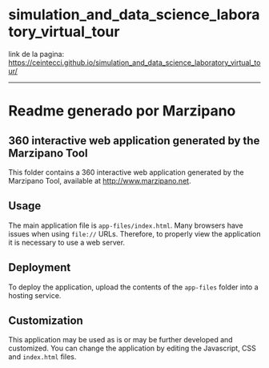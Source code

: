 # simulation_and_data_science_laboratory_virtual_tour
link de la pagina: https://ceintecci.github.io/simulation_and_data_science_laboratory_virtual_tour/
- - -
# Readme generado por Marzipano
## 360 interactive web application generated by the Marzipano Tool

This folder contains a 360 interactive web application generated by the
Marzipano Tool, available at http://www.marzipano.net.


Usage
-----

The main application file is `app-files/index.html`. Many browsers have issues
when using `file://` URLs. Therefore, to properly view the application it is
necessary to use a web server.


Deployment
----------

To deploy the application, upload the contents of the `app-files` folder into
a hosting service.


Customization
-------------

This application may be used as is or may be further developed and customized.
You can change the application by editing the Javascript, CSS and `index.html`
files.

